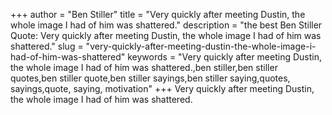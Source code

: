 +++
author = "Ben Stiller"
title = "Very quickly after meeting Dustin, the whole image I had of him was shattered."
description = "the best Ben Stiller Quote: Very quickly after meeting Dustin, the whole image I had of him was shattered."
slug = "very-quickly-after-meeting-dustin-the-whole-image-i-had-of-him-was-shattered"
keywords = "Very quickly after meeting Dustin, the whole image I had of him was shattered.,ben stiller,ben stiller quotes,ben stiller quote,ben stiller sayings,ben stiller saying,quotes, sayings,quote, saying, motivation"
+++
Very quickly after meeting Dustin, the whole image I had of him was shattered.
